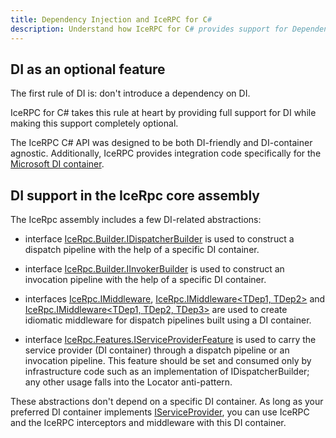 ```yaml
---
title: Dependency Injection and IceRPC for C#
description: Understand how IceRPC for C# provides support for Dependency Injection (DI).
---
```


## DI as an optional feature

The first rule of DI is: don't introduce a dependency on DI.

IceRPC for C# takes this rule at heart by providing full support for DI while making this support completely optional.

The IceRPC C# API was designed to be both DI-friendly and DI-container agnostic. Additionally, IceRPC provides
integration code specifically for the
[Microsoft DI container](https://learn.microsoft.com/en-us/dotnet/core/extensions/dependency-injection).

## DI support in the IceRpc core assembly

The IceRpc assembly includes a few DI-related abstractions:
- interface [IceRpc.Builder.IDispatcherBuilder](https://api.testing.zeroc.com/csharp/api/IceRpc.Builder.IDispatcherBuilder.html)
is used to construct a dispatch pipeline with the help of a specific DI container.

- interface [IceRpc.Builder.IInvokerBuilder](https://api.testing.zeroc.com/csharp/api/IceRpc.Builder.IInvokerBuilder.html)
is used to construct an invocation pipeline with the help of a specific DI container.

- interfaces [IceRpc.IMiddleware<TDep>](https://api.testing.zeroc.com/csharp/api/IceRpc.IMiddleware-1.html),
[IceRpc.IMiddleware<TDep1, TDep2>](https://api.testing.zeroc.com/csharp/api/IceRpc.IMiddleware-2.html) and
[IceRpc.IMiddleware<TDep1, TDep2, TDep3>](https://api.testing.zeroc.com/csharp/api/IceRpc.IMiddleware-3.html) are used
to create idiomatic middleware for dispatch pipelines built using a DI container.

- interface [IceRpc.Features.IServiceProviderFeature](https://api.testing.zeroc.com/csharp/api/IceRpc.Features.IServiceProviderFeature.html)
is used to carry the service provider (DI container) through a dispatch pipeline or an invocation pipeline. This feature
should be set and consumed only by infrastructure code such as an implementation of IDispatcherBuilder; any other usage
falls into the Locator anti-pattern.

These abstractions don't depend on a specific DI container. As long as your preferred DI container implements
[IServiceProvider](https://learn.microsoft.com/en-us/dotnet/api/system.iserviceprovider?view=net-7.0), you can use
IceRPC and the IceRPC interceptors and middleware with this DI container.
